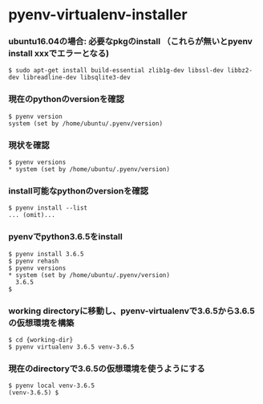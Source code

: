 # pyenv-virtualenv-installer

### ubuntu16.04の場合: 必要なpkgのinstall （これらが無いとpyenv install xxxでエラーとなる)

```
$ sudo apt-get install build-essential zlib1g-dev libssl-dev libbz2-dev libreadline-dev libsqlite3-dev
```
  
### 現在のpythonのversionを確認

```
$ pyenv version
system (set by /home/ubuntu/.pyenv/version)
``` 
 
### 現状を確認

```
$ pyenv versions
* system (set by /home/ubuntu/.pyenv/version)
```

### install可能なpythonのversionを確認

```
$ pyenv install --list
... (omit)...
```
 
### pyenvでpython3.6.5をinstall

```
$ pyenv install 3.6.5 
$ pyenv rehash
$ pyenv versions
* system (set by /home/ubuntu/.pyenv/version)
  3.6.5
$
``` 
 
###  working directoryに移動し、pyenv-virtualenvで3.6.5から3.6.5の仮想環境を構築

```
$ cd {working-dir}
$ pyenv virtualenv 3.6.5 venv-3.6.5
```
 
### 現在のdirectoryで3.6.5の仮想環境を使うようにする

```
$ pyenv local venv-3.6.5
(venv-3.6.5) $
```
